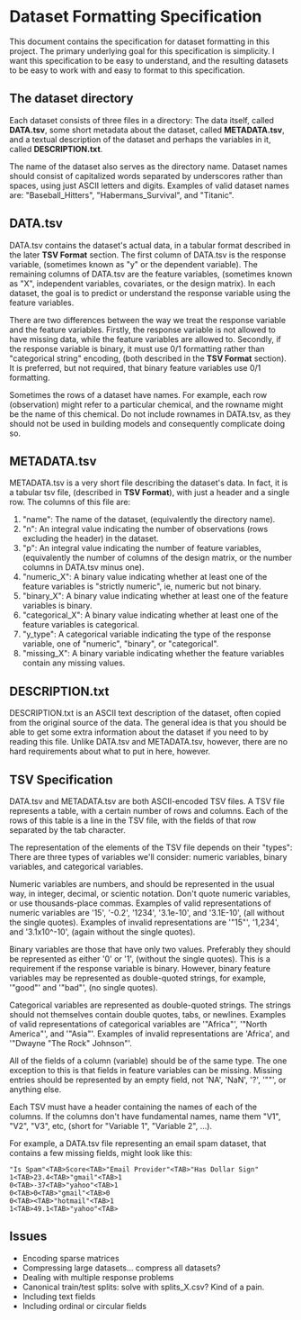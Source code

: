 # Dataset Formatting Specification

This document contains the specification for dataset formatting in this project.
The primary underlying goal for this specification is simplicity. I want this
specification to be easy to understand, and the resulting datasets to be easy to
work with and easy to format to this specification.


## The dataset directory

Each dataset consists of three files in a directory: The data itself, called
**DATA.tsv**, some short metadata about the dataset, called **METADATA.tsv**,
and a textual description of the dataset and perhaps the variables in it, called
**DESCRIPTION.txt**.

The name of the dataset also serves as the directory name. Dataset names should
consist of capitalized words separated by underscores rather than spaces, using
just ASCII letters and digits.  Examples of valid dataset names are:
"Baseball\_Hitters", "Habermans\_Survival", and "Titanic".


## DATA.tsv

DATA.tsv contains the dataset's actual data, in a tabular format described
in the later **TSV Format** section. The first column of DATA.tsv is the
response variable, (sometimes known as "y" or the dependent variable). The
remaining columns of DATA.tsv are the feature variables, (sometimes known as
"X", independent variables, covariates, or the design matrix). In each dataset,
the goal is to predict or understand the response variable using the feature
variables.

There are two differences between the way we treat the response variable and the
feature variables. Firstly, the response variable is not allowed to have missing
data, while the feature variables are allowed to. Secondly, if the response
variable is binary, it must use 0/1 formatting rather than "categorical string"
encoding, (both described in the **TSV Format** section). It is preferred, but
not required, that binary feature variables use 0/1 formatting.

Sometimes the rows of a dataset have names. For example, each row (observation)
might refer to a particular chemical, and the rowname might be the name of this
chemical. Do not include rownames in DATA.tsv, as they should not be used in
building models and consequently complicate doing so.


## METADATA.tsv

METADATA.tsv is a very short file describing the dataset's data. In fact, it
is a tabular tsv file, (described in **TSV Format**), with just a header and a
single row. The columns of this file are:

1.  "name": The name of the dataset, (equivalently the directory name).
2.  "n": An integral value indicating the number of observations (rows excluding
    the header) in the dataset.
3.  "p": An integral value indicating the number of feature variables,
    (equivalently the number of columns of the design matrix, or the number
columns in DATA.tsv minus one).
4.  "numeric\_X": A binary value indicating whether at least one of the feature
    variables is "strictly numeric", ie, numeric but not binary.
5.  "binary\_X": A binary value indicating whether at least one of the feature
    variables is binary.
6.  "categorical\_X": A binary value indicating whether at least one of the
    feature variables is categorical.
7.  "y\_type": A categorical variable indicating the type of the response
    variable, one of "numeric", "binary", or "categorical".
8.  "missing\_X": A binary variable indicating whether the feature variables
    contain any missing values.


## DESCRIPTION.txt

DESCRIPTION.txt is an ASCII text description of the dataset, often copied from
the original source of the data. The general idea is that you should be able to
get some extra information about the dataset if you need to by reading this
file. Unlike DATA.tsv and METADATA.tsv, however, there are no hard requirements
about what to put in here, however.


## TSV Specification

DATA.tsv and METADATA.tsv are both ASCII-encoded TSV files. A TSV file
represents a table, with a certain number of rows and columns. Each of the rows
of this table is a line in the TSV file, with the fields of that row separated
by the tab character.

The representation of the elements of the TSV file depends on their "types":
There are three types of variables we'll consider: numeric variables, binary
variables, and categorical variables.

Numeric variables are numbers, and should be represented in the usual way, in
integer, decimal, or scientic notation. Don't quote numeric variables, or use
thousands-place commas. Examples of valid representations of numeric variables
are '15', '-0.2', '1234', '3.1e-10', and '3.1E-10', (all without the single
quotes). Examples of invalid representations are '"15"', '1,234', and
'3.1x10^-10', (again without the single quotes).

Binary variables are those that have only two values. Preferably they should be
represented as either '0' or '1', (without the single quotes). This is a
requirement if the response variable is binary. However, binary feature
variables may be represented as double-quoted strings, for example, '"good"' and
'"bad"', (no single quotes).

Categorical variables are represented as double-quoted strings. The strings
should not themselves contain double quotes, tabs, or newlines. Examples of
valid representations of categorical variables are '"Africa"', '"North
America"', and '"Asia"'. Examples of invalid representations are 'Africa', and
'"Dwayne "The Rock" Johnson"'.

All of the fields of a column (variable) should be of the same type. The one
exception to this is that fields in feature variables can be missing. Missing
entries should be represented by an empty field, not 'NA', 'NaN', '?', '""', or
anything else.

Each TSV must have a header containing the names of each of the columns. If the
columns don't have fundamental names, name them "V1", "V2", "V3", etc, (short
for "Variable 1", "Variable 2", ...).

For example, a DATA.tsv file representing an email spam dataset, that contains a
few missing fields, might look like this:

```
"Is Spam"<TAB>Score<TAB>"Email Provider"<TAB>"Has Dollar Sign"
1<TAB>23.4<TAB>"gmail"<TAB>1
0<TAB>-37<TAB>"yahoo"<TAB>1
0<TAB>0<TAB>"gmail"<TAB>0
0<TAB><TAB>"hotmail"<TAB>1
1<TAB>49.1<TAB>"yahoo"<TAB>
```


## Issues

* Encoding sparse matrices
* Compressing large datasets... compress all datasets?
* Dealing with multiple response problems
* Canonical train/test splits: solve with splits\_X.csv? Kind of a pain.
* Including text fields
* Including ordinal or circular fields
